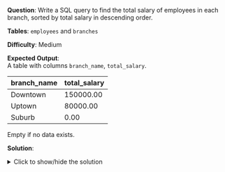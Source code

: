 **Question**: Write a SQL query to find the total salary of employees in each branch, sorted by total salary in descending order. 

**Tables**: `employees` and `branches`

**Difficulty**: Medium

**Expected Output**:  
A table with columns `branch_name`, `total_salary`.

| branch_name | total_salary |
|-------------|--------------|
| Downtown    | 150000.00    |
| Uptown      | 80000.00     |
| Suburb      | 0.00         |

Empty if no data exists.

**Solution**:
<details>
<summary>Click to show/hide the solution</summary>

```sql
SELECT 
    b.name AS branch_name,
    COALESCE(SUM(e.salary), 0) AS total_salary
FROM branches b
LEFT JOIN employees e ON b.id = e.branch_id
GROUP BY b.id, b.name
ORDER BY total_salary DESC;
```
</details>